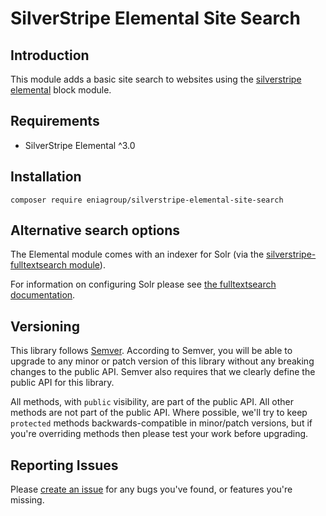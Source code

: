 # SilverStripe Elemental Site Search

## Introduction

This module adds a basic site search to websites using the [silverstripe elemental](https://github.com/dnadesign/silverstripe-elemental) block module.

## Requirements

* SilverStripe Elemental ^3.0

## Installation

```
composer require eniagroup/silverstripe-elemental-site-search
```

## Alternative search options

The Elemental module comes with an indexer for Solr (via the
[silverstripe-fulltextsearch module](https://github.com/silverstripe/silverstripe-fulltextsearch)).

For information on configuring Solr please see [the fulltextsearch documentation](https://github.com/silverstripe/silverstripe-fulltextsearch).

## Versioning

This library follows [Semver](http://semver.org). According to Semver, you will be able to upgrade to any minor or patch version of this library without any breaking changes to the public API. Semver also requires that we clearly define the public API for this library.

All methods, with `public` visibility, are part of the public API. All other methods are not part of the public API. Where possible, we'll try to keep `protected` methods backwards-compatible in minor/patch versions, but if you're overriding methods then please test your work before upgrading.

## Reporting Issues

Please [create an issue](https://github.com/eniagroup/silverstripe-elemental-site-search/issues) for any bugs you've found, or features you're missing.
